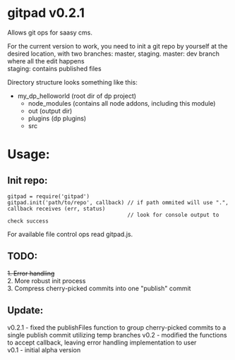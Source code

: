 # gitpad v0.2.1

Allows git ops for saasy cms. 

For the current version to work, you need to init a git repo by yourself at the desired location, with two branches: master, staging.
master: dev branch where all the edit happens  
staging: contains published files  

Directory structure looks something like this:  
- my_dp_helloworld (root dir of dp project)  
  - node_modules (contains all node addons, including this module)  
  - out (output dir)  
  - plugins (dp plugins)  
  - src  

# Usage:  

## Init repo:  
    gitpad = require('gitpad')  
    gitpad.init('path/to/repo', callback) // if path ommited will use ".", callback receives (err, status)
                                          // look for console output to check success
  
For available file control ops read gitpad.js.  
  
## TODO:  
~~1. Error handling~~  
2. More robust init process  
3. Compress cherry-picked commits into one "publish" commit  


## Update:
v0.2.1  - fixed the publishFiles function to group cherry-picked commits to a single publish commit utilizing temp branches
v0.2    - modified the functions to accept callback, leaving error handling implementation to user  
v0.1    - initial alpha version  
